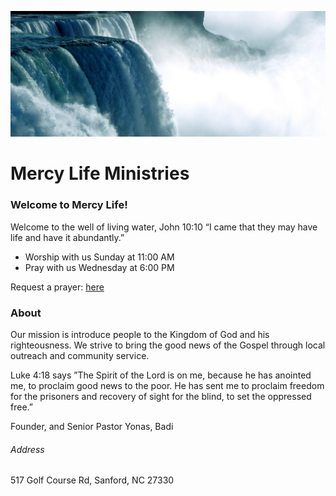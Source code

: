 ![alt text](cropped-niagara-218591.jpg)


# Mercy Life Ministries

### Welcome to Mercy Life!
Welcome to the well of living water, John 10:10 “I came that they may have life and have it abundantly.”

 - Worship with us Sunday at 11:00 AM
 - Pray with us Wednesday at 6:00 PM

Request a prayer: [here](https://mercylifeministry.com/prayer-request/)



### About
Our mission is introduce people to the Kingdom of God and his righteousness.  We strive to bring the good news of the Gospel through local outreach and community service. 

Luke 4:18 says ”The Spirit of the Lord is on me, because he has anointed me, to proclaim good news to the poor. He has sent me to proclaim freedom for the prisoners and recovery of sight for the blind, to set the oppressed free.”

Founder, and Senior Pastor Yonas, Badi

###### Address 
517 Golf Course Rd, Sanford, NC 27330
